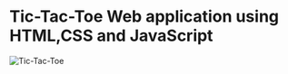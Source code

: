 # Tic-Tac-Toe Web application using HTML,CSS and JavaScript

![Tic-Tac-Toe ](https://github.com/diganthhs/PRODIGY_WD_03/assets/142293526/bac8674a-263b-4a35-9fb5-00527abaf16a)
